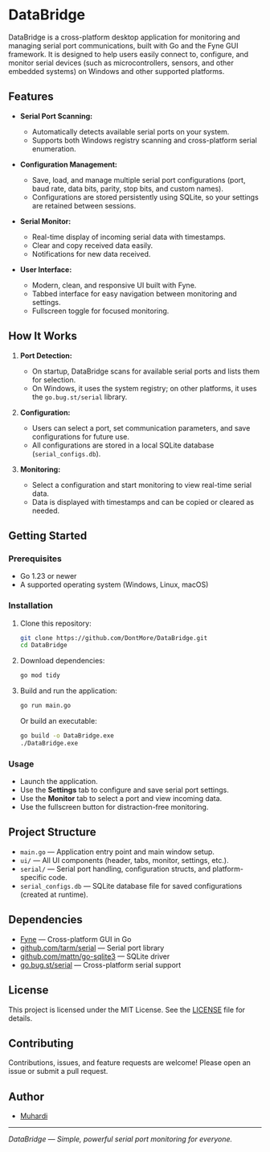 # DataBridge

DataBridge is a cross-platform desktop application for monitoring and managing serial port communications, built with Go and the Fyne GUI framework. It is designed to help users easily connect to, configure, and monitor serial devices (such as microcontrollers, sensors, and other embedded systems) on Windows and other supported platforms.

## Features

- **Serial Port Scanning:**
  - Automatically detects available serial ports on your system.
  - Supports both Windows registry scanning and cross-platform serial enumeration.

- **Configuration Management:**
  - Save, load, and manage multiple serial port configurations (port, baud rate, data bits, parity, stop bits, and custom names).
  - Configurations are stored persistently using SQLite, so your settings are retained between sessions.

- **Serial Monitor:**
  - Real-time display of incoming serial data with timestamps.
  - Clear and copy received data easily.
  - Notifications for new data received.

- **User Interface:**
  - Modern, clean, and responsive UI built with Fyne.
  - Tabbed interface for easy navigation between monitoring and settings.
  - Fullscreen toggle for focused monitoring.

## How It Works

1. **Port Detection:**
   - On startup, DataBridge scans for available serial ports and lists them for selection.
   - On Windows, it uses the system registry; on other platforms, it uses the `go.bug.st/serial` library.

2. **Configuration:**
   - Users can select a port, set communication parameters, and save configurations for future use.
   - All configurations are stored in a local SQLite database (`serial_configs.db`).

3. **Monitoring:**
   - Select a configuration and start monitoring to view real-time serial data.
   - Data is displayed with timestamps and can be copied or cleared as needed.

## Getting Started

### Prerequisites
- Go 1.23 or newer
- A supported operating system (Windows, Linux, macOS)

### Installation
1. Clone this repository:
   ```sh
   git clone https://github.com/DontMore/DataBridge.git
   cd DataBridge
   ```
2. Download dependencies:
   ```sh
   go mod tidy
   ```
3. Build and run the application:
   ```sh
   go run main.go
   ```
   Or build an executable:
   ```sh
   go build -o DataBridge.exe
   ./DataBridge.exe
   ```

### Usage
- Launch the application.
- Use the **Settings** tab to configure and save serial port settings.
- Use the **Monitor** tab to select a port and view incoming data.
- Use the fullscreen button for distraction-free monitoring.

## Project Structure

- `main.go` — Application entry point and main window setup.
- `ui/` — All UI components (header, tabs, monitor, settings, etc.).
- `serial/` — Serial port handling, configuration structs, and platform-specific code.
- `serial_configs.db` — SQLite database file for saved configurations (created at runtime).

## Dependencies
- [Fyne](https://fyne.io/) — Cross-platform GUI in Go
- [github.com/tarm/serial](https://github.com/tarm/serial) — Serial port library
- [github.com/mattn/go-sqlite3](https://github.com/mattn/go-sqlite3) — SQLite driver
- [go.bug.st/serial](https://github.com/bugst/go-serial) — Cross-platform serial support

## License

This project is licensed under the MIT License. See the [LICENSE](LICENSE) file for details.

## Contributing

Contributions, issues, and feature requests are welcome! Please open an issue or submit a pull request.

## Author

- [Muhardi](https://github.com/DontMore)

---

_DataBridge — Simple, powerful serial port monitoring for everyone._
